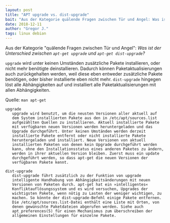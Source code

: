 ```yaml
---
layout: post
title: "APT upgrade vs. dist-upgrade"
bait: "Aus der Kategorie quälende Fragen zwischen Tür und Angel: Was ist der Unterschied zwischen `apt-get upgrade` und `apt-get dist-upgrade`?"
date: 2018-12-11
author: "Gregor J."
tags: linux debian
---
```


Aus der Kategorie "quälende Fragen zwischen Tür und Angel": _Was ist der Unterschied zwischen `apt-get upgrade` und `apt-get dist-upgrade`?_

`upgrade` wird unter keinen Umständen zusätzliche Pakete installieren, oder nicht mehr benötigte deinstallieren. Dadurch können Paketaktualisierungen auch zurückgehalten werden, weil diese eben entweder zusätzliche Pakete benötigen, oder bisher installierte eben nicht mehr. `dist-upgrade` hingegen löst alle Abhängigkeiten auf und installiert alle Paketaktualisierungen mit allen Abhängigkeiten.

Quelle: `man apt-get`
```
upgrade
   upgrade wird benutzt, um die neusten Versionen aller aktuell auf
   dem System installierten Pakete aus den in /etc/apt/sources.list
   aufgezählten Quellen zu installieren. Aktuell installierte Pakete
   mit verfügbaren neuen Versionen werden heruntergeladen und das
   Upgrade durchgeführt. Unter keinen Umständen werden derzeit
   installierte Pakete entfernt oder nicht installierte Pakete
   heruntergeladen und installiert. Neue Versionen von aktuell
   installierten Paketen von denen kein Upgrade durchgeführt werden
   kann, ohne den Installationsstatus eines anderen Paketes zu ändern,
   werden in ihrer aktuellen Version bleiben. Zuerst muss ein update
   durchgeführt werden, so dass apt-get die neuen Versionen der
   verfügbaren Pakete kennt.

dist-upgrade
   dist-upgrade führt zusätzlich zu der Funktion von upgrade
   intelligente Handhabung von Abhängigkeitsänderungen mit neuen
   Versionen von Paketen durch. apt-get hat ein »intelligentes«
   Konfliktauflösungssystem und es wird versuchen, Upgrades der
   wichtigsten Pakete, wenn nötig zu Lasten der weniger wichtigen, zu
   machen. So könnte der dist-upgrade-Befehl einige Pakete entfernen.
   Die /etc/apt/sources.list-Datei enthält eine Liste mit Orten, von
   denen gewünschte Paketdateien abgerufen werden. Siehe auch
   apt_preferences(5) für einen Mechanismus zum überschreiben der
   allgemeinen Einstellungen für einzelne Pakete.
```
